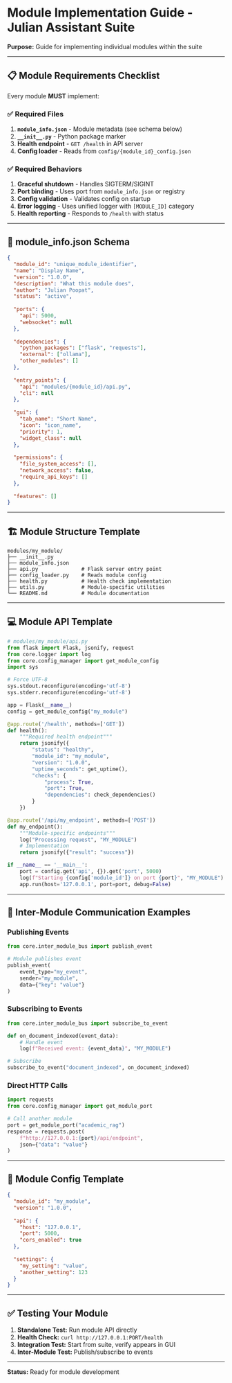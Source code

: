 # Module Implementation Guide - Julian Assistant Suite

**Purpose:** Guide for implementing individual modules within the suite

---

## 📋 **Module Requirements Checklist**

Every module **MUST** implement:

### ✅ **Required Files**

1. **`module_info.json`** - Module metadata (see schema below)
2. **`__init__.py`** - Python package marker
3. **Health endpoint** - `GET /health` in API server
4. **Config loader** - Reads from `config/{module_id}_config.json`

### ✅ **Required Behaviors**

1. **Graceful shutdown** - Handles SIGTERM/SIGINT
2. **Port binding** - Uses port from `module_info.json` or registry
3. **Config validation** - Validates config on startup
4. **Error logging** - Uses unified logger with `[MODULE_ID]` category
5. **Health reporting** - Responds to `/health` with status

---

## 📐 **module_info.json Schema**

```json
{
  "module_id": "unique_module_identifier",
  "name": "Display Name",
  "version": "1.0.0",
  "description": "What this module does",
  "author": "Julian Poopat",
  "status": "active",
  
  "ports": {
    "api": 5000,
    "websocket": null
  },
  
  "dependencies": {
    "python_packages": ["flask", "requests"],
    "external": ["ollama"],
    "other_modules": []
  },
  
  "entry_points": {
    "api": "modules/{module_id}/api.py",
    "cli": null
  },
  
  "gui": {
    "tab_name": "Short Name",
    "icon": "icon_name",
    "priority": 1,
    "widget_class": null
  },
  
  "permissions": {
    "file_system_access": [],
    "network_access": false,
    "require_api_keys": []
  },
  
  "features": []
}
```

---

## 🏗️ **Module Structure Template**

```
modules/my_module/
├── __init__.py
├── module_info.json
├── api.py              # Flask server entry point
├── config_loader.py    # Reads module config
├── health.py           # Health check implementation
├── utils.py            # Module-specific utilities
└── README.md           # Module documentation
```

---

## 💻 **Module API Template**

```python
# modules/my_module/api.py
from flask import Flask, jsonify, request
from core.logger import log
from core.config_manager import get_module_config
import sys

# Force UTF-8
sys.stdout.reconfigure(encoding='utf-8')
sys.stderr.reconfigure(encoding='utf-8')

app = Flask(__name__)
config = get_module_config("my_module")

@app.route('/health', methods=['GET'])
def health():
    """Required health endpoint"""
    return jsonify({
        "status": "healthy",
        "module_id": "my_module",
        "version": "1.0.0",
        "uptime_seconds": get_uptime(),
        "checks": {
            "process": True,
            "port": True,
            "dependencies": check_dependencies()
        }
    })

@app.route('/api/my_endpoint', methods=['POST'])
def my_endpoint():
    """Module-specific endpoints"""
    log("Processing request", "MY_MODULE")
    # Implementation
    return jsonify({"result": "success"})

if __name__ == '__main__':
    port = config.get('api', {}).get('port', 5000)
    log(f"Starting {config['module_id']} on port {port}", "MY_MODULE")
    app.run(host='127.0.0.1', port=port, debug=False)
```

---

## 🔗 **Inter-Module Communication Examples**

### **Publishing Events**

```python
from core.inter_module_bus import publish_event

# Module publishes event
publish_event(
    event_type="my_event",
    sender="my_module",
    data={"key": "value"}
)
```

### **Subscribing to Events**

```python
from core.inter_module_bus import subscribe_to_event

def on_document_indexed(event_data):
    # Handle event
    log(f"Received event: {event_data}", "MY_MODULE")

# Subscribe
subscribe_to_event("document_indexed", on_document_indexed)
```

### **Direct HTTP Calls**

```python
import requests
from core.config_manager import get_module_port

# Call another module
port = get_module_port("academic_rag")
response = requests.post(
    f"http://127.0.0.1:{port}/api/endpoint",
    json={"data": "value"}
)
```

---

## 📝 **Module Config Template**

```json
{
  "module_id": "my_module",
  "version": "1.0.0",
  
  "api": {
    "host": "127.0.0.1",
    "port": 5000,
    "cors_enabled": true
  },
  
  "settings": {
    "my_setting": "value",
    "another_setting": 123
  }
}
```

---

## ✅ **Testing Your Module**

1. **Standalone Test:** Run module API directly
2. **Health Check:** `curl http://127.0.0.1:PORT/health`
3. **Integration Test:** Start from suite, verify appears in GUI
4. **Inter-Module Test:** Publish/subscribe to events

---

**Status:** Ready for module development




